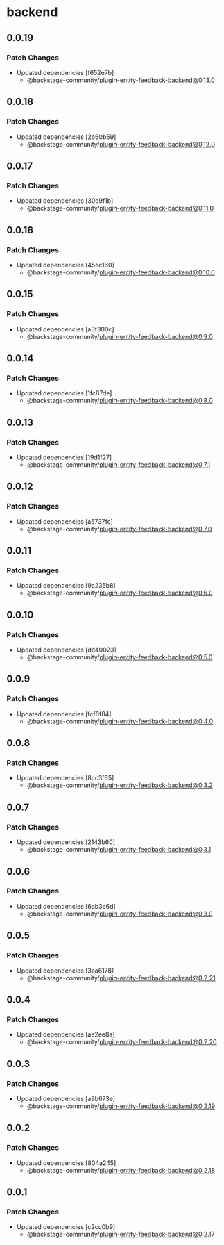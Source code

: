 # backend

## 0.0.19

### Patch Changes

- Updated dependencies [f652e7b]
  - @backstage-community/plugin-entity-feedback-backend@0.13.0

## 0.0.18

### Patch Changes

- Updated dependencies [2b60b59]
  - @backstage-community/plugin-entity-feedback-backend@0.12.0

## 0.0.17

### Patch Changes

- Updated dependencies [30e9f1b]
  - @backstage-community/plugin-entity-feedback-backend@0.11.0

## 0.0.16

### Patch Changes

- Updated dependencies [45ec160]
  - @backstage-community/plugin-entity-feedback-backend@0.10.0

## 0.0.15

### Patch Changes

- Updated dependencies [a3f300c]
  - @backstage-community/plugin-entity-feedback-backend@0.9.0

## 0.0.14

### Patch Changes

- Updated dependencies [1fc87de]
  - @backstage-community/plugin-entity-feedback-backend@0.8.0

## 0.0.13

### Patch Changes

- Updated dependencies [19d1f27]
  - @backstage-community/plugin-entity-feedback-backend@0.7.1

## 0.0.12

### Patch Changes

- Updated dependencies [a5737fc]
  - @backstage-community/plugin-entity-feedback-backend@0.7.0

## 0.0.11

### Patch Changes

- Updated dependencies [9a235b8]
  - @backstage-community/plugin-entity-feedback-backend@0.6.0

## 0.0.10

### Patch Changes

- Updated dependencies [dd40023]
  - @backstage-community/plugin-entity-feedback-backend@0.5.0

## 0.0.9

### Patch Changes

- Updated dependencies [fcf6f84]
  - @backstage-community/plugin-entity-feedback-backend@0.4.0

## 0.0.8

### Patch Changes

- Updated dependencies [8cc3f65]
  - @backstage-community/plugin-entity-feedback-backend@0.3.2

## 0.0.7

### Patch Changes

- Updated dependencies [2143b60]
  - @backstage-community/plugin-entity-feedback-backend@0.3.1

## 0.0.6

### Patch Changes

- Updated dependencies [6ab3e6d]
  - @backstage-community/plugin-entity-feedback-backend@0.3.0

## 0.0.5

### Patch Changes

- Updated dependencies [3aa6178]
  - @backstage-community/plugin-entity-feedback-backend@0.2.21

## 0.0.4

### Patch Changes

- Updated dependencies [ae2ee8a]
  - @backstage-community/plugin-entity-feedback-backend@0.2.20

## 0.0.3

### Patch Changes

- Updated dependencies [a9b673e]
  - @backstage-community/plugin-entity-feedback-backend@0.2.19

## 0.0.2

### Patch Changes

- Updated dependencies [804a245]
  - @backstage-community/plugin-entity-feedback-backend@0.2.18

## 0.0.1

### Patch Changes

- Updated dependencies [c2cc0b9]
  - @backstage-community/plugin-entity-feedback-backend@0.2.17
